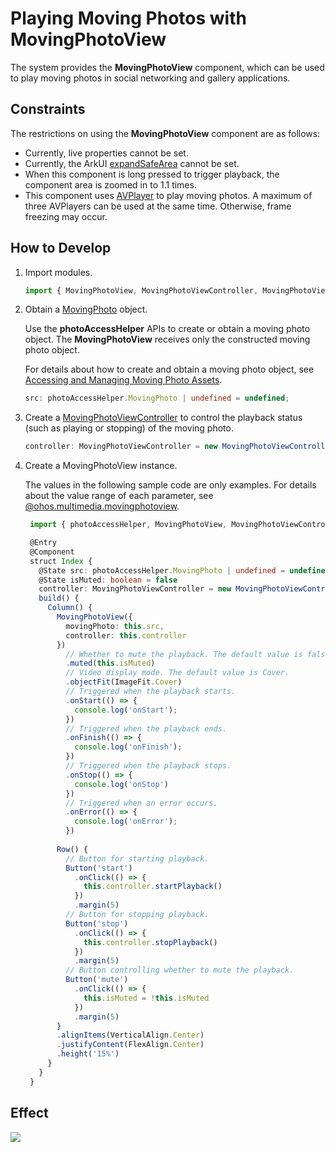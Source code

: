 # Playing Moving Photos with MovingPhotoView 

The system provides the **MovingPhotoView** component, which can be used to play moving photos in social networking and gallery applications.

## Constraints

The restrictions on using the **MovingPhotoView** component are as follows:

- Currently, live properties cannot be set.
- Currently, the ArkUI [expandSafeArea](../../reference/apis-arkui/arkui-ts/ts-universal-attributes-expand-safe-area.md#expandsafearea) cannot be set.
- When this component is long pressed to trigger playback, the component area is zoomed in to 1.1 times.
- This component uses [AVPlayer](../../reference/apis-media-kit/js-apis-media.md#avplayer9) to play moving photos. A maximum of three AVPlayers can be used at the same time. Otherwise, frame freezing may occur.

## How to Develop

1. Import modules.
 
   ```ts
   import { MovingPhotoView, MovingPhotoViewController, MovingPhotoViewAttribute } from '@kit.MediaLibraryKit';
   ```

2. Obtain a [MovingPhoto](../../reference/apis-media-library-kit/js-apis-photoAccessHelper.md#movingphoto12) object.

   Use the **photoAccessHelper** APIs to create or obtain a moving photo object. The **MovingPhotoView** receives only the constructed moving photo object.

   For details about how to create and obtain a moving photo object, see [Accessing and Managing Moving Photo Assets](photoAccessHelper-movingphoto.md).

   ```ts
   src: photoAccessHelper.MovingPhoto | undefined = undefined;
   ```

3. Create a [MovingPhotoViewController](../../reference/apis-media-library-kit/ohos-multimedia-movingphotoview.md#movingphotoviewcontroller) to control the playback status (such as playing or stopping) of the moving photo.

   ```ts
   controller: MovingPhotoViewController = new MovingPhotoViewController();
   ```

4. Create a MovingPhotoView instance.

   The values in the following sample code are only examples. For details about the value range of each parameter, see [@ohos.multimedia.movingphotoview](../../reference/apis-media-library-kit/ohos-multimedia-movingphotoview.md).

   ```ts
    import { photoAccessHelper, MovingPhotoView, MovingPhotoViewController, MovingPhotoViewAttribute } from '@kit.MediaLibraryKit';

    @Entry
    @Component
    struct Index {
      @State src: photoAccessHelper.MovingPhoto | undefined = undefined
      @State isMuted: boolean = false
      controller: MovingPhotoViewController = new MovingPhotoViewController();
      build() {
        Column() {
          MovingPhotoView({
            movingPhoto: this.src,
            controller: this.controller
          })
            // Whether to mute the playback. The default value is false. In this example, it is controlled by the button.
            .muted(this.isMuted)
            // Video display mode. The default value is Cover.
            .objectFit(ImageFit.Cover)
            // Triggered when the playback starts.
            .onStart(() => {
              console.log('onStart');
            })
            // Triggered when the playback ends.
            .onFinish(() => {
              console.log('onFinish');
            })
            // Triggered when the playback stops.
            .onStop(() => {
              console.log('onStop')
            })
            // Triggered when an error occurs.
            .onError(() => {
              console.log('onError');
            })
    
          Row() {
            // Button for starting playback.
            Button('start')
              .onClick(() => {
                this.controller.startPlayback()
              })
              .margin(5)
            // Button for stopping playback.
            Button('stop')
              .onClick(() => {
                this.controller.stopPlayback()
              })
              .margin(5)
            // Button controlling whether to mute the playback.
            Button('mute')
              .onClick(() => {
                this.isMuted = !this.isMuted
              })
              .margin(5)
          }
          .alignItems(VerticalAlign.Center)
          .justifyContent(FlexAlign.Center)
          .height('15%')
        }
      }
    }
   ```

## Effect

![](figures/moving-photo-view.gif)
